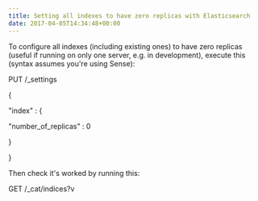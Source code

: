 ```yaml
---
title: Setting all indexes to have zero replicas with Elasticsearch
date: 2017-04-05T14:34:48+00:00
---
```

To configure all indexes (including existing ones) to have zero replicas (useful if running on only one server, e.g. in development), execute this (syntax assumes you're using Sense):

PUT /_settings
  
{
  
"index" : {
  
"number\_of\_replicas" : 0
  
}
  
}

Then check it's worked by running this:

GET /_cat/indices?v